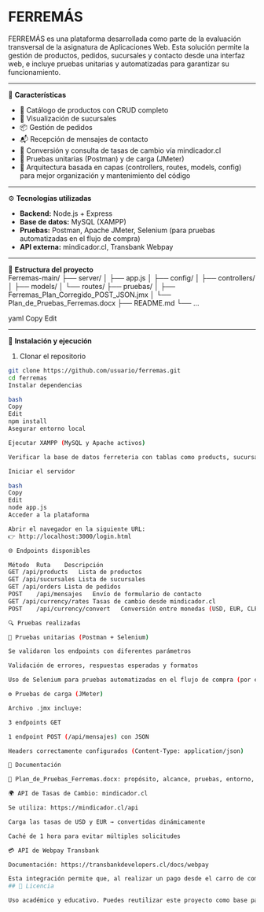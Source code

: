 # FERREMÁS

FERREMÁS es una plataforma desarrollada como parte de la evaluación transversal de la asignatura de Aplicaciones Web. Esta solución permite la gestión de productos, pedidos, sucursales y contacto desde una interfaz web, e incluye pruebas unitarias y automatizadas para garantizar su funcionamiento.  

---

🌟 **Características**  
- 🧾 Catálogo de productos con CRUD completo  
- 🏢 Visualización de sucursales  
- 📦 Gestión de pedidos  
- 📬 Recepción de mensajes de contacto  
- 💱 Conversión y consulta de tasas de cambio vía mindicador.cl  
- 🧪 Pruebas unitarias (Postman) y de carga (JMeter)  
- 🧱 Arquitectura basada en capas (controllers, routes, models, config) para mejor organización y mantenimiento del código  

---

⚙️ **Tecnologías utilizadas**  
- **Backend:** Node.js + Express  
- **Base de datos:** MySQL (XAMPP)  
- **Pruebas:** Postman, Apache JMeter, Selenium (para pruebas automatizadas en el flujo de compra)  
- **API externa:** mindicador.cl, Transbank Webpay  

---

📁 **Estructura del proyecto**  
Ferremas-main/
├── server/
│ ├── app.js
│ ├── config/
│ ├── controllers/
│ ├── models/
│ └── routes/
├── pruebas/
│ ├── Ferremas_Plan_Corregido_POST_JSON.jmx
│ └── Plan_de_Pruebas_Ferremas.docx
├── README.md
└── ...

yaml
Copy
Edit

---

🚀 **Instalación y ejecución**  
1. Clonar el repositorio  
```bash
git clone https://github.com/usuario/ferremas.git
cd ferremas
Instalar dependencias

bash
Copy
Edit
npm install
Asegurar entorno local

Ejecutar XAMPP (MySQL y Apache activos)

Verificar la base de datos ferreteria con tablas como products, sucursales, orders, mensajes

Iniciar el servidor

bash
Copy
Edit
node app.js
Acceder a la plataforma

Abrir el navegador en la siguiente URL:
👉 http://localhost:3000/login.html

🌐 Endpoints disponibles

Método	Ruta	Descripción
GET	/api/products	Lista de productos
GET	/api/sucursales	Lista de sucursales
GET	/api/orders	Lista de pedidos
POST	/api/mensajes	Envío de formulario de contacto
GET	/api/currency/rates	Tasas de cambio desde mindicador.cl
POST	/api/currency/convert	Conversión entre monedas (USD, EUR, CLP)

🔍 Pruebas realizadas

🧪 Pruebas unitarias (Postman + Selenium)

Se validaron los endpoints con diferentes parámetros

Validación de errores, respuestas esperadas y formatos

Uso de Selenium para pruebas automatizadas en el flujo de compra (por ejemplo: añadir producto al carrito y simular el pago)

⚙️ Pruebas de carga (JMeter)

Archivo .jmx incluye:

3 endpoints GET

1 endpoint POST (/api/mensajes) con JSON

Headers correctamente configurados (Content-Type: application/json)

📄 Documentación

📑 Plan_de_Pruebas_Ferremas.docx: propósito, alcance, pruebas, entorno, herramientas y análisis de riesgo

🌍 API de Tasas de Cambio: mindicador.cl

Se utiliza: https://mindicador.cl/api

Carga las tasas de USD y EUR → convertidas dinámicamente

Caché de 1 hora para evitar múltiples solicitudes

💳 API de Webpay Transbank

Documentación: https://transbankdevelopers.cl/docs/webpay

Esta integración permite que, al realizar un pago desde el carro de compras, el usuario sea redirigido a la plataforma segura de Webpay para completar la transacción con tarjetas bancarias de manera segura y verificada.
## 📝 Licencia

Uso académico y educativo. Puedes reutilizar este proyecto como base para futuras soluciones de integración backend con pruebas.
